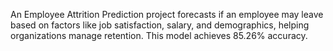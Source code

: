 An Employee Attrition Prediction project forecasts if an employee may leave based on factors like job satisfaction, salary, and demographics, helping organizations manage retention. This model achieves 85.26% accuracy.






